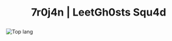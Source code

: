 <h1><p align="center"> 7r0j4n | LeetGh0sts Squ4d</p></h1>

![Top lang](https://github-readme-stats.vercel.app/api/top-langs/?username=1337r0j4n&layout=compact&hide_border=true&theme=midnight-purple&show_icons=true)
